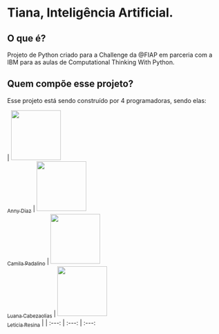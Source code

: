 # Tiana, Inteligência Artificial.
## O que é?
Projeto de Python criado para a Challenge da @FIAP em parceria com a IBM para as aulas de Computational Thinking With Python.

## Quem compõe esse projeto?

Esse projeto está sendo construído por 4 programadoras, sendo elas:

| [<img src="https://avatars.githubusercontent.com/u/127064019?v=4" width=115><br><sub>Anny Diaz</sub>](https://github.com/anny-dias) | [<img src="https://avatars.githubusercontent.com/u/125568361?v=4" width=115><br><sub>Camila Padalino</sub>](https://github.com/camilapadalino) | [<img src="https://avatars.githubusercontent.com/u/126793211?v=4" width=115><br><sub>Luana Cabezaolias</sub>](https://github.com/Luanacabezaolias) | [<img src="https://avatars.githubusercontent.com/u/80417466?v=4" width=115><br><sub>Leticia Resina</sub>](https://github.com/letyresina) |
| :---: | :---: | :---:
